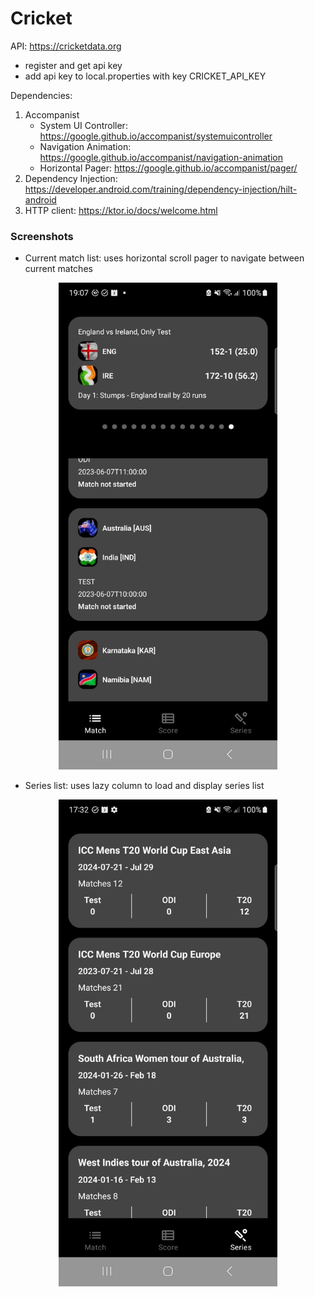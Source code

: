 # Cricket

API: https://cricketdata.org
- register and get api key
- add api key to local.properties with key CRICKET_API_KEY

Dependencies:
1. Accompanist
   - System UI Controller: https://google.github.io/accompanist/systemuicontroller
   - Navigation Animation: https://google.github.io/accompanist/navigation-animation
   - Horizontal Pager: https://google.github.io/accompanist/pager/
2. Dependency Injection: https://developer.android.com/training/dependency-injection/hilt-android
3. HTTP client: https://ktor.io/docs/welcome.html

### Screenshots
- Current match list: uses horizontal scroll pager to navigate between current matches
<p align="center">
<img width="350" src="screenshot/current_matches.png?raw=true">
</p>

- Series list: uses lazy column to load and display series list
<p align="center">
<img width="350" src="screenshot/series_list.png?raw=true">
</p>